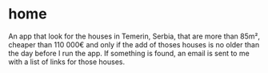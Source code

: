# home
An app that look for the houses in Temerin, Serbia, that are more than 85m², cheaper than 110 000€ and only if the add of thoses houses is no older than the day before I run the app. If something is found, an email is sent to me with a list of links for those houses.

